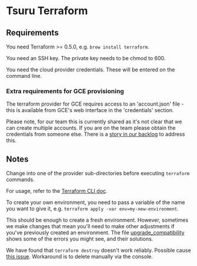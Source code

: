 # Tsuru Terraform

## Requirements

You need Terraform >= 0.5.0, e.g. `brew install terraform`.

You need an SSH key. The private key needs to be chmod to 600.

You need the cloud provider credentials. These will be entered on the command line.

### Extra requirements for GCE provisioning

The terraform provider for GCE requires access to an 'account.json' file - this is available from GCE's web interface in the 'credentials' section.

Please note, for our team this is currently shared as it's not clear that we can create multiple accounts. If you are on the team please obtain the credentials from someone else. There is a [story in our backlog](https://www.pivotaltracker.com/n/projects/1275640/stories/93990946) to address this.

## Notes

Change into one of the provider sub-directories before executing `terraform` commands.

For usage, refer to the [Terraform CLI doc](https://www.terraform.io/docs/commands/index.html).

To create your own environment, you need to pass a variable of the name you want to give it, e.g. `terraform apply -var env=my-new-environment`.

This should be enough to create a fresh environment. However, sometimes we make changes that mean you'll need to make other adjustments if you've previously created an environment. The file [upgrade_compatibility](/upgrade_compatibility.md) shows some of the errors you might see, and their solutions.

We have found that `terraform destroy` doesn't work reliably. Possible cause [this issue](https://github.com/hashicorp/terraform/issues/1203). Workaround is to delete manually via the console.

